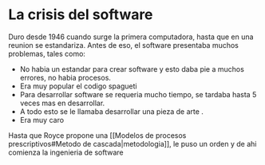 # La crisis del software
Duro desde 1946 cuando surge la primera computadora, hasta que en una reunion se estandariza. Antes de eso, el software presentaba muchos problemas, tales como:
- No habia un estandar para crear software y esto daba pie a muchos errores, no habia procesos.
- Era muy popular el codigo spagueti
- Para desarrollar software se requeria mucho tiempo, se tardaba hasta 5 veces mas en desarrollar.
- A todo esto se le llamaba desarrollar una pieza de arte .
- Era muy caro

Hasta que Royce propone una [[Modelos de procesos prescriptivos#Metodo de cascada|metodologia]], le puso un orden y de ahi comienza la ingenieria de software